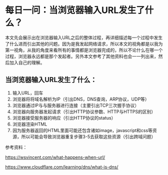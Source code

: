 # 每日一问：当浏览器输入URL发生了什么？

本文先会展示出在浏览器输入URL之后的整体过程，再详细描述每一个过程中发生了什么进而引出其他的问题。因为是我发起网络请求，所以本文的视角都是以我为第一视角，从我的角度来看所有的事情都是浏览器完成的，所以不论什么在哪一个过程，浏览器永远都是那个发起者。另外本文参考了其他资料也会一一列出来，然后加入自己的理解。

## 当浏览器输入URL发生了什么：

1. 输入URL，回车
2. 浏览器将将域名解析为IP（引出DNS，DNS查询，ARP协议，UDP等）
3. 浏览器通过IP与与服务器进行连接（主要引出TCP三次握手协议）
4. 浏览器向服务器发起请求（引出HTTP协议参数、HTTP与HTTPS的区别）
5. 浏览器接受服务器的响应（引出HTTP协议的status）
6. 浏览器渲染HTML
7. 因为服务器返回的HTML里面可能还包含诸如image，javascript和css等资源，所以可能会导致浏览器重复步骤3-5去获取这些资源（引出跨域问题）





参考资料：

<https://wsvincent.com/what-happens-when-url/>

<https://www.cloudflare.com/learning/dns/what-is-dns/>







































